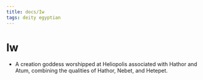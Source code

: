 ```yaml
---
title: docs/Iw
tags: deity egyptian
---
```


# Iw
- A creation goddess worshipped at Heliopolis associated with Hathor and Atum, combining the qualities of Hathor, Nebet, and Hetepet.